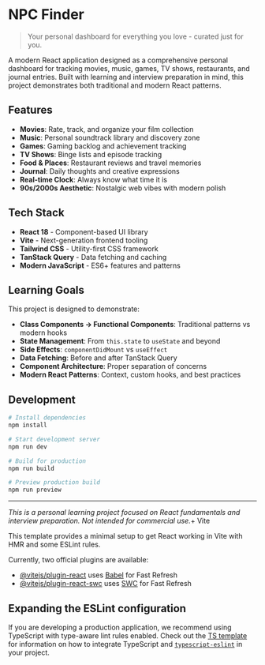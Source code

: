 # NPC Finder

> Your personal dashboard for everything you love - curated just for you.

A modern React application designed as a comprehensive personal dashboard for tracking movies, music, games, TV shows, restaurants, and journal entries. Built with learning and interview preparation in mind, this project demonstrates both traditional and modern React patterns.

## Features

- **Movies**: Rate, track, and organize your film collection
- **Music**: Personal soundtrack library and discovery zone
- **Games**: Gaming backlog and achievement tracking
- **TV Shows**: Binge lists and episode tracking
- **Food & Places**: Restaurant reviews and travel memories
- **Journal**: Daily thoughts and creative expressions
- **Real-time Clock**: Always know what time it is
- **90s/2000s Aesthetic**: Nostalgic web vibes with modern polish

## Tech Stack

- **React 18** - Component-based UI library
- **Vite** - Next-generation frontend tooling
- **Tailwind CSS** - Utility-first CSS framework
- **TanStack Query** - Data fetching and caching
- **Modern JavaScript** - ES6+ features and patterns

## Learning Goals

This project is designed to demonstrate:

- **Class Components → Functional Components**: Traditional patterns vs modern hooks
- **State Management**: From `this.state` to `useState` and beyond
- **Side Effects**: `componentDidMount` vs `useEffect`
- **Data Fetching**: Before and after TanStack Query
- **Component Architecture**: Proper separation of concerns
- **Modern React Patterns**: Context, custom hooks, and best practices

## Development

```bash
# Install dependencies
npm install

# Start development server
npm run dev

# Build for production
npm run build

# Preview production build
npm run preview
```

---

_This is a personal learning project focused on React fundamentals and interview preparation. Not intended for commercial use._+ Vite

This template provides a minimal setup to get React working in Vite with HMR and some ESLint rules.

Currently, two official plugins are available:

- [@vitejs/plugin-react](https://github.com/vitejs/vite-plugin-react/blob/main/packages/plugin-react) uses [Babel](https://babeljs.io/) for Fast Refresh
- [@vitejs/plugin-react-swc](https://github.com/vitejs/vite-plugin-react/blob/main/packages/plugin-react-swc) uses [SWC](https://swc.rs/) for Fast Refresh

## Expanding the ESLint configuration

If you are developing a production application, we recommend using TypeScript with type-aware lint rules enabled. Check out the [TS template](https://github.com/vitejs/vite/tree/main/packages/create-vite/template-react-ts) for information on how to integrate TypeScript and [`typescript-eslint`](https://typescript-eslint.io) in your project.
